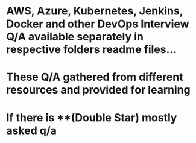 
# AWS, Azure, Kubernetes, Jenkins, Docker and other DevOps Interview Q/A available separately in respective folders readme files...

# These Q/A gathered from different resources and provided for learning

# If there is **(Double Star) mostly asked q/a 
